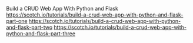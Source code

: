 Build a CRUD Web App With Python and Flask
https://scotch.io/tutorials/build-a-crud-web-app-with-python-and-flask-part-one
https://scotch.io/tutorials/build-a-crud-web-app-with-python-and-flask-part-two
https://scotch.io/tutorials/build-a-crud-web-app-with-python-and-flask-part-three
